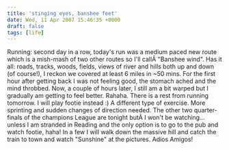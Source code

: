 ```yaml
---
title: 'stinging eyes, banshee feet'
date: Wed, 11 Apr 2007 15:46:35 +0000
draft: false
tags: [life]
---
```


Running: second day in a row, today's run was a medium paced new route which is a mish-mash of two other routes so I'll callÂ "Banshee wind". Has it all: roads, tracks, woods, fields, views of river and hills both up and down (of course!), I reckon we covered at least 6 miles in ~50 mins. For the first hour after getting back I was not feeling good, the stomach ached and the mind throbbed. Now, a couple of hours later, I still am a bit warped but I gradually am getting to feel better. Rahaha. There is a rest from running tomorrow. I will play footie instead :) A different type of exercise. More sprinting and sudden changes of direction needed. The other two quarter-finals of the champions League are tonight butÂ I won't be watching... unless I am stranded in Reading and the only option is to go to the pub and watch footie, haha! In a few I will walk down the massive hill and catch the train to town and watch "Sunshine" at the pictures. Adios Amigos!